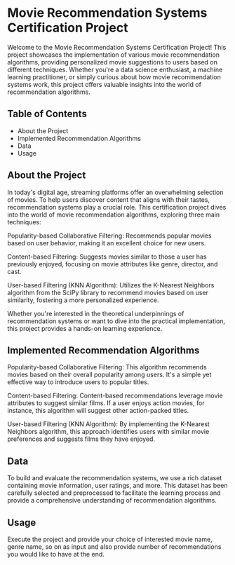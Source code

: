 # Movie Recommendation Systems Certification Project
Welcome to the Movie Recommendation Systems Certification Project! This project showcases the implementation of various movie recommendation algorithms, providing personalized movie suggestions to users based on different techniques. Whether you're a data science enthusiast, a machine learning practitioner, or simply curious about how movie recommendation systems work, this project offers valuable insights into the world of recommendation algorithms.

## Table of Contents
* About the Project
* Implemented Recommendation Algorithms
* Data
* Usage

## About the Project
In today's digital age, streaming platforms offer an overwhelming selection of movies. To help users discover content that aligns with their tastes, recommendation systems play a crucial role. This certification project dives into the world of movie recommendation algorithms, exploring three main techniques:

Popularity-based Collaborative Filtering: Recommends popular movies based on user behavior, making it an excellent choice for new users.

Content-based Filtering: Suggests movies similar to those a user has previously enjoyed, focusing on movie attributes like genre, director, and cast.

User-based Filtering (KNN Algorithm): Utilizes the K-Nearest Neighbors algorithm from the SciPy library to recommend movies based on user similarity, fostering a more personalized experience.

Whether you're interested in the theoretical underpinnings of recommendation systems or want to dive into the practical implementation, this project provides a hands-on learning experience.

## Implemented Recommendation Algorithms
Popularity-based Collaborative Filtering: This algorithm recommends movies based on their overall popularity among users. It's a simple yet effective way to introduce users to popular titles.

Content-based Filtering: Content-based recommendations leverage movie attributes to suggest similar films. If a user enjoys action movies, for instance, this algorithm will suggest other action-packed titles.

User-based Filtering (KNN Algorithm): By implementing the K-Nearest Neighbors algorithm, this approach identifies users with similar movie preferences and suggests films they have enjoyed.

## Data
To build and evaluate the recommendation systems, we use a rich dataset containing movie information, user ratings, and more. This dataset has been carefully selected and preprocessed to facilitate the learning process and provide a comprehensive understanding of recommendation algorithms.


## Usage
Execute the project and provide your choice of interested movie name, genre name, so on as input and also provide number of recommendations you would like to have at the end.

